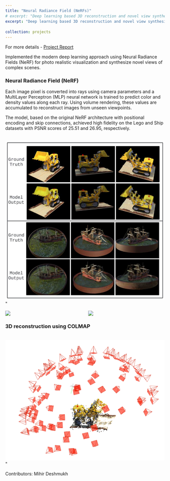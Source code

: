 ```yaml
---
title: "Neural Radiance Field (NeRFs)"
# excerpt: "Deep learning based 3D reconstruction and novel view synthesis.<br/><img src='/images/nerf/nerf.png' width='300'/>"
excerpt: "Deep learning based 3D reconstruction and novel view synthesis.<br/><br/><img src='/images/nerf/colmap.png' width='350'/><img src='/images/nerf/lego_indefinite_no_bgd.gif' width='350' />"

collection: projects
---
```


<!-- For more details - [Project Report](https://github.com/AshwinDisa/AshwinDisa.github.io/blob/master/files/sfm_report.pdf) -->

For more details - [Project Report](https://ashwindisa.github.io/files/sfm_report.pdf)

<!-- [Github](https://github.com/Mihir-Deshmukh/SfM_NeRF/tree/main) -->


Implemented the modern deep learning approach using Neural Radiance Fields (NeRF) for photo realistic visualization
and synthesize novel views of complex scenes.

### Neural Radiance Field (NeRF)

Each image pixel is converted into rays using camera parameters and a MultiLayer Perceptron (MLP) neural network is trained to predict color and density values along each ray. Using volume rendering, these values are accumulated to reconstruct images from unseen viewpoints. 

The model, based on the original NeRF architecture with positional encoding and skip connections, achieved high fidelity on the Lego and Ship datasets with PSNR scores of 25.51 and 26.95, respectively.

<br/><img src='/images/nerf1.png' width='600'/>"

<div style="display: flex; gap: 20px;">
  <img src="/images/nerf/lego_indefinite.gif" width="300" />
  <img src="/images/nerf/ship_indefinite.gif" width="300" />
</div>

### 3D reconstruction using COLMAP 

<br/><img src='/images/colmap.png' width='600'/>"

Contributors: Mihir Deshmukh
